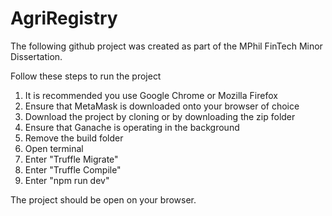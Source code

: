 # AgriRegistry

The following github project was created as part of the MPhil FinTech Minor Dissertation.

Follow these steps to run the project

1. It is recommended you use Google Chrome or Mozilla Firefox
2. Ensure that MetaMask is downloaded onto your browser of choice
1. Download the project by cloning or by downloading the zip folder
2. Ensure that Ganache is operating in the background
2. Remove the build folder
3. Open terminal
4. Enter "Truffle Migrate"
5. Enter "Truffle Compile"
6. Enter "npm run dev"

The project should be open on your browser.
